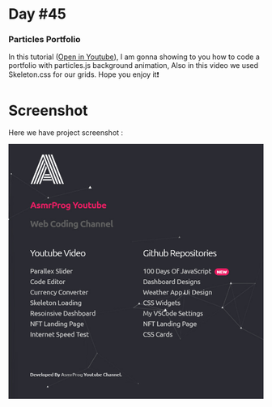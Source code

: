 # Day #45

### Particles Portfolio
In this tutorial ([Open in Youtube](https://youtu.be/kE6EnyHo2A8)), I am gonna showing to you how to code a portfolio with particles.js background animation, Also in this video we used Skeleton.css for our grids. Hope you enjoy it❗️

# Screenshot
Here we have project screenshot :

![screenshot](screenshot.jpg)
